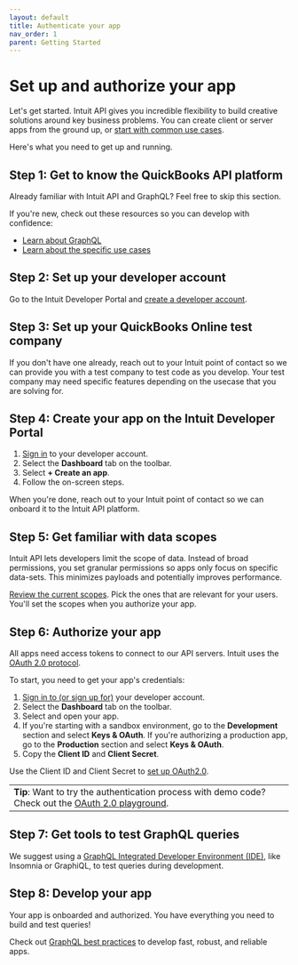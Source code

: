 ```yaml
---
layout: default
title: Authenticate your app
nav_order: 1
parent: Getting Started
---
```


# Set up and authorize your app

Let's get started. Intuit API gives you incredible flexibility to build creative solutions around key business problems. You can create client or server apps from the ground up, or [start with common use cases](../../use-cases/). 

Here's what you need to get up and running.

## Step 1: Get to know the QuickBooks API platform
Already familiar with Intuit API and GraphQL? Feel free to skip this section. 

If you're new, check out these resources so you can develop with confidence:

* [Learn about GraphQL](../../graphql-concepts/)
* [Learn about the specific use cases](../../use-cases)

## Step 2: Set up your developer account 

Go to the Intuit Developer Portal and [create a developer account](https://developer.intuit.com/app/developer/myapps). 

## Step 3: Set up your QuickBooks Online test company

If you don't have one already, reach out to your Intuit point of contact so we can provide you with a test company to test code as you develop. 
Your test company may need specific features depending on the usecase that you are solving for.

## Step 4: Create your app on the Intuit Developer Portal

1. [Sign in](https://developer.intuit.com/) to your developer account.
2. Select the **Dashboard** tab on the toolbar. 
3. Select **+ Create an app**. 
4. Follow the on-screen steps. 

When you're done, reach out to your Intuit point of contact so we can onboard it to the Intuit API platform.

## Step 5: Get familiar with data scopes

Intuit API lets developers limit the scope of data. Instead of broad permissions, you set granular permissions so apps only focus on specific data-sets. This minimizes payloads and potentially improves performance. 
 
[Review the current scopes](https://intuitdeveloper.github.io/intuit-api/docs/getting-started/scopes/). Pick the ones that are relevant for your users. You'll set the scopes when you authorize your app.

## Step 6: Authorize your app
All apps need access tokens to connect to our API servers. Intuit uses the [OAuth 2.0 protocol](https://developer.intuit.com/app/developer/qbo/docs/develop/authentication-and-authorization/oauth-2.0). 

To start, you need to get your app's credentials: 
1. [Sign in to (or sign up for)](https://developer.intuit.com/) your developer account.
2. Select the **Dashboard** tab on the toolbar.
3. Select and open your app. 
4. If you're starting with a sandbox environment, go to the **Development** section and select **Keys & OAuth**. If you're authorizing a production app, go to the **Production** section and select **Keys & OAuth**.
5. Copy the **Client ID** and **Client Secret**. 

Use the Client ID and Client Secret to [set up OAuth2.0](https://developer.intuit.com/app/developer/qbo/docs/develop/authentication-and-authorization/oauth-2.0). 

<table>
<tr>
<td><Strong>Tip</strong>: Want to try the authentication process with demo code? Check out the <a href="https://developer.intuit.com/app/developer/qbo/docs/develop/authentication-and-authorization/oauth-2.0-playground">OAuth 2.0 playground</a>.
</td>
</tr>
</table>

## Step 7: Get tools to test GraphQL queries

We suggest using a [GraphQL Integrated Developer Environment (IDE)](https://intuitdeveloper.github.io/intuit-api/docs/getting-started/graphql-ide/), like Insomnia or GraphiQL, to test queries during development.

## Step 8: Develop your app

Your app is onboarded and authorized. You have everything you need to build and test queries!

Check out [GraphQL best practices](../../faq/best-practices/) to develop fast, robust, and reliable apps.
